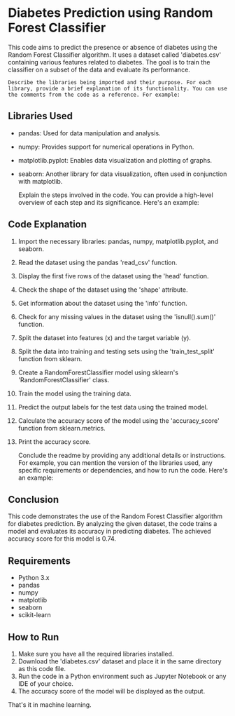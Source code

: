 # Diabetes Prediction using Random Forest Classifier

This code aims to predict the presence or absence of diabetes using the Random Forest Classifier algorithm. It uses a dataset called 'diabetes.csv' containing various features related to diabetes. The goal is to train the classifier on a subset of the data and evaluate its performance.

    Describe the libraries being imported and their purpose. For each library, provide a brief explanation of its functionality. You can use the comments from the code as a reference. For example:



## Libraries Used

- pandas: Used for data manipulation and analysis.
- numpy: Provides support for numerical operations in Python.
- matplotlib.pyplot: Enables data visualization and plotting of graphs.
- seaborn: Another library for data visualization, often used in conjunction with matplotlib.

    Explain the steps involved in the code. You can provide a high-level overview of each step and its significance. Here's an example:



## Code Explanation

1. Import the necessary libraries: pandas, numpy, matplotlib.pyplot, and seaborn.
2. Read the dataset using the pandas 'read_csv' function.
3. Display the first five rows of the dataset using the 'head' function.
4. Check the shape of the dataset using the 'shape' attribute.
5. Get information about the dataset using the 'info' function.
6. Check for any missing values in the dataset using the 'isnull().sum()' function.
7. Split the dataset into features (x) and the target variable (y).
8. Split the data into training and testing sets using the 'train_test_split' function from sklearn.
9. Create a RandomForestClassifier model using sklearn's 'RandomForestClassifier' class.
10. Train the model using the training data.
11. Predict the output labels for the test data using the trained model.
12. Calculate the accuracy score of the model using the 'accuracy_score' function from sklearn.metrics.
13. Print the accuracy score.

    Conclude the readme by providing any additional details or instructions. For example, you can mention the version of the libraries used, any specific requirements or dependencies, and how to run the code. Here's an example:


## Conclusion

This code demonstrates the use of the Random Forest Classifier algorithm for diabetes prediction. By analyzing the given dataset, the code trains a model and evaluates its accuracy in predicting diabetes. The achieved accuracy score for this model is 0.74.

## Requirements

- Python 3.x
- pandas
- numpy
- matplotlib
- seaborn
- scikit-learn

## How to Run

1. Make sure you have all the required libraries installed.
2. Download the 'diabetes.csv' dataset and place it in the same directory as this code file.
3. Run the code in a Python environment such as Jupyter Notebook or any IDE of your choice.
4. The accuracy score of the model will be displayed as the output.

That's it in machine learning.



